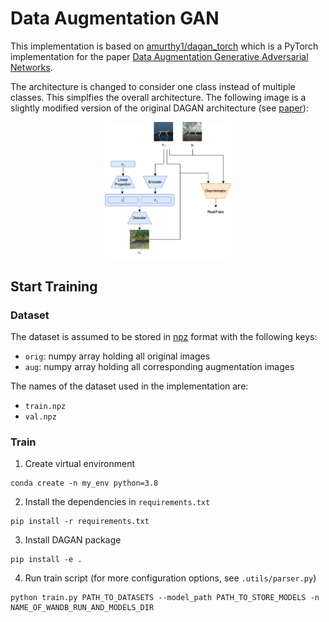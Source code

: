 # Data Augmentation GAN

This implementation is based on [amurthy1/dagan_torch](https://github.com/amurthy1/dagan_torch) which is a PyTorch implementation for the paper [Data Augmentation Generative Adversarial Networks](https://arxiv.org/abs/1711.04340).

The architecture is changed to consider one class instead of multiple classes. This simplfies the overall architecture. The following image is a slightly modified version of the original DAGAN architecture (see [paper](https://arxiv.org/abs/1711.04340)):

<p align="center">
  <img src="resources/dagan_model.png" style="width:40%"/>
</p>

## Start Training

### Dataset
The dataset is assumed to be stored in [npz](https://numpy.org/doc/stable/reference/generated/numpy.savez.html) format with the following keys:
- `orig`: numpy array holding all original images
- `aug`: numpy array holding all corresponding augmentation images

The names of the dataset used in the implementation are:
- `train.npz`
- `val.npz`

### Train

1. Create virtual environment
  ```
  conda create -n my_env python=3.8
  ```
2. Install the dependencies in `requirements.txt`
  ```
  pip install -r requirements.txt
  ```
3. Install DAGAN package
  ```
  pip install -e .
  ```
4. Run train script (for more configuration options, see `.utils/parser.py`)
  ```
  python train.py PATH_TO_DATASETS --model_path PATH_TO_STORE_MODELS -n NAME_OF_WANDB_RUN_AND_MODELS_DIR
  ```


